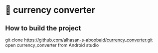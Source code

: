 # 📖 currency converter

## How to build the project
  git clone https://github.com/alhasan-s-aboobaid/currency_converter.git
  <br/> open currency_converter from Android studio
  
